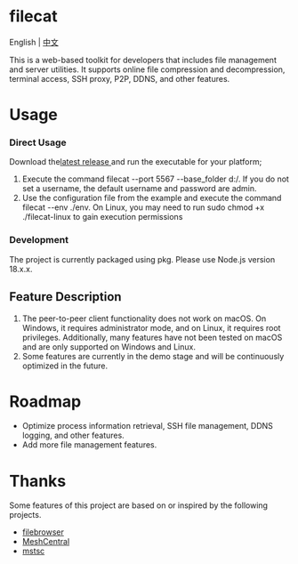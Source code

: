# filecat
English | [中文](./doc/ZH_README.md)

This is a web-based toolkit for developers that includes file management and server utilities. It supports online file compression and decompression, terminal access, SSH proxy, P2P, DDNS, and other features.
# Usage
### Direct Usage
Download the[latest release ](https://github.com/xiaobaidadada/filecat/releases)
and run the executable for your platform;
1. Execute the command filecat --port 5567 --base_folder d:/. If you do not set a username, the default username and password are admin.
2. Use the configuration file from the example and execute the command filecat --env ./env. On Linux, you may need to run sudo chmod +x ./filecat-linux to gain execution permissions
### Development
The project is currently packaged using pkg. Please use Node.js version 18.x.x.

## Feature Description
1. The peer-to-peer client functionality does not work on macOS. On Windows, it requires administrator mode, and on Linux, it requires root privileges. Additionally, many features have not been tested on macOS and are only supported on Windows and Linux.
2. Some features are currently in the demo stage and will be continuously optimized in the future.
# Roadmap
- Optimize process information retrieval, SSH file management, DDNS logging, and other features.
- Add more file management features.

# Thanks
Some features of this project are based on or inspired by the following projects.
- [filebrowser](https://github.com/filebrowser/filebrowser)
- [MeshCentral](https://github.com/Ylianst/MeshCentral)
- [mstsc](https://github.com/citronneur/mstsc.js)